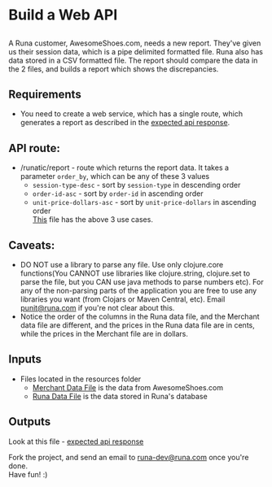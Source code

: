# Build a Web API

## 
A Runa customer, AwesomeShoes.com, needs a new report. They've given us their session data, which is a pipe delimited formatted file. Runa also has data stored in a CSV formatted file.  The report should compare the data in the 2 files, and builds a report which shows the discrepancies.

## Requirements
* You need to create a web service, which has a single route, which generates a report as described in the [expected api response](https://github.com/runa-dev/code-puzzle/blob/master/expected-api-responses.json).

## API route:
* /runatic/report - route which returns the report data. It takes a parameter `order_by`, which can be any of these 3 values
  * `session-type-desc`         - sort by `session-type` in descending order
  * `order-id-asc`              - sort by `order-id` in ascending order
  * `unit-price-dollars-asc`    - sort by `unit-price-dollars` in ascending order<br />
[This](https://github.com/runa-dev/code-puzzle/blob/master/expected-api-responses.json) file has the above 3 use cases.

## Caveats:
* DO NOT use a library to parse any file. Use only clojure.core functions(You CANNOT use libraries like clojure.string, clojure.set to parse the file, but you CAN use java methods to parse numbers etc). For any of the non-parsing parts of the application you are free to use any libraries you want (from Clojars or Maven Central, etc). Email punit@runa.com if you're not clear about this.
* Notice the order of the columns in the Runa data file, and the Merchant data file are different, and the prices in the Runa data file are in cents, while the prices in the Merchant file are in dollars.

## Inputs
  * Files located in the resources folder
    * [Merchant Data File](https://github.com/runa-dev/code-puzzle/blob/master/resources/merchant_data.psv) is the data from AwesomeShoes.com          
    * [Runa Data File](https://github.com/runa-dev/code-puzzle/blob/master/resources/runa_data.csv) is the data stored in Runa's database

## Outputs
Look at this file - [expected api response](https://github.com/runa-dev/code-puzzle/blob/master/expected-api-responses.json)


Fork the project, and send an email to runa-dev@runa.com once you're done.<br />
Have fun! :)
